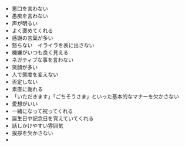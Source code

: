 - 悪口を言わない
- 愚痴を言わない
- 声が明るい
- よく褒めてくれる
- 感謝の言葉が多い
- 怒らない　イライラを表に出さない
- 機嫌がいつも良く見える
- ネガティブな事を言わない
- 笑顔が多い 
- 人で態度を変えない
- 否定しない
- 素直に謝れる
- 「いただきます」「ごちそうさま」といった基本的なマナーを欠かさない
- 愛想がいい
- 一緒になって祝ってくれる
- 誕生日や記念日を覚えていてくれる
- 話しかけやすい雰囲気
- 挨拶を欠かさない
- 